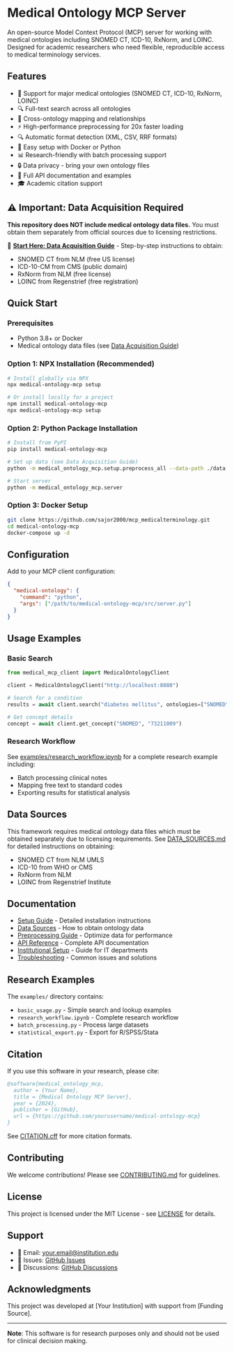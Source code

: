 # Medical Ontology MCP Server

An open-source Model Context Protocol (MCP) server for working with medical ontologies including SNOMED CT, ICD-10, RxNorm, and LOINC. Designed for academic researchers who need flexible, reproducible access to medical terminology services.

## Features

- 🏥 Support for major medical ontologies (SNOMED CT, ICD-10, RxNorm, LOINC)
- 🔍 Full-text search across all ontologies
- 🔗 Cross-ontology mapping and relationships
- ⚡ High-performance preprocessing for 20x faster loading
- 🔍 Automatic format detection (XML, CSV, RRF formats)
- 🚀 Easy setup with Docker or Python
- 📊 Research-friendly with batch processing support
- 🔒 Data privacy - bring your own ontology files
- 📖 Full API documentation and examples
- 🎓 Academic citation support

## ⚠️ Important: Data Acquisition Required

**This repository does NOT include medical ontology data files.** You must obtain them separately from official sources due to licensing restrictions.

📖 **[Start Here: Data Acquisition Guide](DATA_ACQUISITION.md)** - Step-by-step instructions to obtain:
- SNOMED CT from NLM (free US license)
- ICD-10-CM from CMS (public domain)
- RxNorm from NLM (free license)
- LOINC from Regenstrief (free registration)

## Quick Start

### Prerequisites

- Python 3.8+ or Docker
- Medical ontology data files (see [Data Acquisition Guide](DATA_ACQUISITION.md))

### Option 1: NPX Installation (Recommended)

```bash
# Install globally via NPX
npx medical-ontology-mcp setup

# Or install locally for a project
npm install medical-ontology-mcp
npx medical-ontology-mcp setup
```

### Option 2: Python Package Installation

```bash
# Install from PyPI
pip install medical-ontology-mcp

# Set up data (see Data Acquisition Guide)
python -m medical_ontology_mcp.setup.preprocess_all --data-path ./data

# Start server
python -m medical_ontology_mcp.server
```

### Option 3: Docker Setup

```bash
git clone https://github.com/sajor2000/mcp_medicalterminology.git
cd medical-ontology-mcp
docker-compose up -d
```

## Configuration

Add to your MCP client configuration:

```json
{
  "medical-ontology": {
    "command": "python",
    "args": ["/path/to/medical-ontology-mcp/src/server.py"]
  }
}
```

## Usage Examples

### Basic Search

```python
from medical_mcp_client import MedicalOntologyClient

client = MedicalOntologyClient("http://localhost:8080")

# Search for a condition
results = await client.search("diabetes mellitus", ontologies=["SNOMED", "ICD10"])

# Get concept details
concept = await client.get_concept("SNOMED", "73211009")
```

### Research Workflow

See [examples/research_workflow.ipynb](examples/research_workflow.ipynb) for a complete research example including:
- Batch processing clinical notes
- Mapping free text to standard codes
- Exporting results for statistical analysis

## Data Sources

This framework requires medical ontology data files which must be obtained separately due to licensing requirements. See [DATA_SOURCES.md](docs/DATA_SOURCES.md) for detailed instructions on obtaining:

- SNOMED CT from NLM UMLS
- ICD-10 from WHO or CMS
- RxNorm from NLM
- LOINC from Regenstrief Institute

## Documentation

- [Setup Guide](docs/SETUP.md) - Detailed installation instructions
- [Data Sources](docs/DATA_SOURCES.md) - How to obtain ontology data
- [Preprocessing Guide](docs/PREPROCESSING.md) - Optimize data for performance
- [API Reference](docs/API_REFERENCE.md) - Complete API documentation
- [Institutional Setup](docs/INSTITUTIONAL_SETUP.md) - Guide for IT departments
- [Troubleshooting](docs/TROUBLESHOOTING.md) - Common issues and solutions

## Research Examples

The `examples/` directory contains:
- `basic_usage.py` - Simple search and lookup examples
- `research_workflow.ipynb` - Complete research workflow
- `batch_processing.py` - Process large datasets
- `statistical_export.py` - Export for R/SPSS/Stata

## Citation

If you use this software in your research, please cite:

```bibtex
@software{medical_ontology_mcp,
  author = {Your Name},
  title = {Medical Ontology MCP Server},
  year = {2024},
  publisher = {GitHub},
  url = {https://github.com/yourusername/medical-ontology-mcp}
}
```

See [CITATION.cff](CITATION.cff) for more citation formats.

## Contributing

We welcome contributions! Please see [CONTRIBUTING.md](CONTRIBUTING.md) for guidelines.

## License

This project is licensed under the MIT License - see [LICENSE](LICENSE) for details.

## Support

- 📧 Email: your.email@institution.edu
- 🐛 Issues: [GitHub Issues](https://github.com/yourusername/medical-ontology-mcp/issues)
- 💬 Discussions: [GitHub Discussions](https://github.com/yourusername/medical-ontology-mcp/discussions)

## Acknowledgments

This project was developed at [Your Institution] with support from [Funding Source].

---

**Note**: This software is for research purposes only and should not be used for clinical decision making.